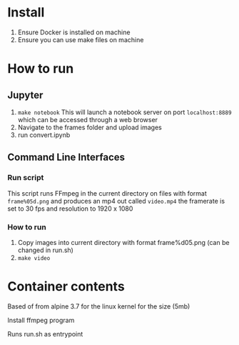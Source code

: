 # Install
1. Ensure Docker is installed on machine
1. Ensure you can use make files on machine

# How to run

## Jupyter
1. `make notebook` This will launch a notebook server on port `localhost:8889` which can be accessed through a web browser
1. Navigate to the frames folder and upload images
1. run convert.ipynb

## Command Line Interfaces

### Run script
This script runs FFmpeg in the current directory on files with format `frame%05d.png` and produces an mp4 out called `video.mp4` the framerate is set to 30 fps and resolution to 1920 x 1080

### How to run
1. Copy images into current directory with format frame%d05.png (can be changed in run.sh)
1. `make video`

# Container contents 
Based of from alpine 3.7 for the linux kernel for the size (5mb)

Install ffmpeg program

Runs run.sh as entrypoint
